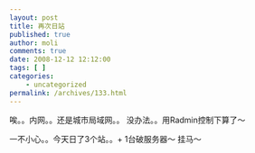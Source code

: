```yaml
---
layout: post
title: 再次日站
published: true
author: moli
comments: true
date: 2008-12-12 12:12:00
tags: [ ]
categories:
    - uncategorized
permalink: /archives/133.html
---
```



唉。。内网。。还是城市局域网。。 没办法。。用Radmin控制下算了～

一不小心。。今天日了3个站。。+ 1台破服务器～ 挂马～